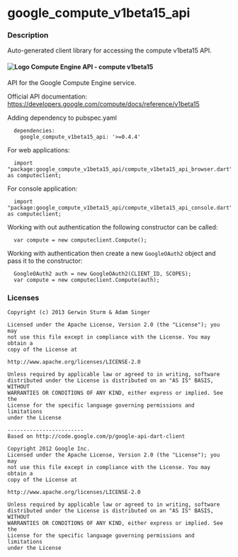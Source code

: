 # google_compute_v1beta15_api

### Description

Auto-generated client library for accessing the compute v1beta15 API.

#### ![Logo](http://www.google.com/images/icons/product/compute_engine-16.png) Compute Engine API - compute v1beta15

API for the Google Compute Engine service.

Official API documentation: https://developers.google.com/compute/docs/reference/v1beta15

Adding dependency to pubspec.yaml

```
  dependencies:
    google_compute_v1beta15_api: '>=0.4.4'
```

For web applications:

```
  import "package:google_compute_v1beta15_api/compute_v1beta15_api_browser.dart" as computeclient;
```

For console application:

```
  import "package:google_compute_v1beta15_api/compute_v1beta15_api_console.dart" as computeclient;
```

Working with out authentication the following constructor can be called:

```
  var compute = new computeclient.Compute();
```

Working with authentication then create a new `GoogleOAuth2` object and pass it to the constructor:


```
  GoogleOAuth2 auth = new GoogleOAuth2(CLIENT_ID, SCOPES);
  var compute = new computeclient.Compute(auth);
```

### Licenses

```
Copyright (c) 2013 Gerwin Sturm & Adam Singer

Licensed under the Apache License, Version 2.0 (the "License"); you may 
not use this file except in compliance with the License. You may obtain a 
copy of the License at

http://www.apache.org/licenses/LICENSE-2.0

Unless required by applicable law or agreed to in writing, software
distributed under the License is distributed on an "AS IS" BASIS, WITHOUT
WARRANTIES OR CONDITIONS OF ANY KIND, either express or implied. See the
License for the specific language governing permissions and limitations 
under the License

------------------------
Based on http://code.google.com/p/google-api-dart-client

Copyright 2012 Google Inc.
Licensed under the Apache License, Version 2.0 (the "License"); you may 
not use this file except in compliance with the License. You may obtain a
copy of the License at

http://www.apache.org/licenses/LICENSE-2.0

Unless required by applicable law or agreed to in writing, software
distributed under the License is distributed on an "AS IS" BASIS, WITHOUT
WARRANTIES OR CONDITIONS OF ANY KIND, either express or implied. See the
License for the specific language governing permissions and limitations 
under the License

```
